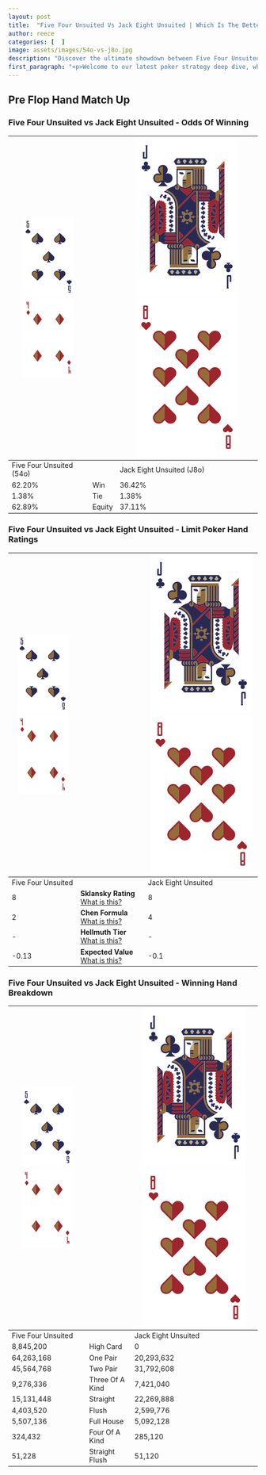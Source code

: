 ```yaml
---
layout: post
title:  "Five Four Unsuited Vs Jack Eight Unsuited | Which Is The Better Hand In Poker? A Complete Guide"
author: reece
categories: [  ]
image: assets/images/54o-vs-j8o.jpg
description: "Discover the ultimate showdown between Five Four Unsuited and Jack Eight Unsuited in poker! Uncover the odds, strategies, and scenarios where one hand triumphs over the other. Get ready to up your poker game with this thrilling analysis."
first_paragraph: "<p>Welcome to our latest poker strategy deep dive, where we're pitting two distinct hands against each other in a high-stakes showdown: Five Four Unsuited vs Jack Eight Unsuited.</p><p>In the dynamic world of poker, every decision counts, and knowing which hand holds the upper hand is key to your success at the table.</p><p>In this article, we'll dissect these two hands, explore the scenarios where one dominates the other, and equip you with the knowledge to make strategic choices that can tip the odds in your favor.</p><p>Get ready to unravel the intriguing dynamics of these poker hands and elevate your game to new heights.</p>"
---
```




[comment]: # (sp0)

## Pre Flop Hand Match Up

<div class="table hand-ratings" markdown="1"> 



### Five Four Unsuited vs Jack Eight Unsuited - Odds Of Winning


    
| ![image info](assets/images/hand1/5.png) ![image info](assets/images/hand1/4o.png) |  | ![image info](assets/images/hand2/J.png) ![image info](assets/images/hand2/8o.png) |
| -------- | -------- | -------- |
| Five Four Unsuited (54o) |  | Jack Eight Unsuited (J8o) |
| 62.20% | Win | 36.42% |
| 1.38% | Tie | 1.38% |
| 62.89% | Equity | 37.11% |




[comment]: # (sp1)



### Five Four Unsuited vs Jack Eight Unsuited - Limit Poker Hand Ratings


    
| ![image info](assets/images/hand1/5.png) ![image info](assets/images/hand1/4o.png) |  | ![image info](assets/images/hand2/J.png) ![image info](assets/images/hand2/8o.png) |
| -------- | -------- | -------- |
| Five Four Unsuited |  | Jack Eight Unsuited |
| 8 | **Sklansky Rating** [What is this?](/sklansky-rating-explained) | 8 |
| 2 | **Chen Formula** [What is this?](/chen-formula-explained) | 4 |
| - | **Hellmuth Tier** [What is this?](/Hellmuth-tier-explained) | - |
| -0.13 | **Expected Value** [What is this?](/expected-value-explained) | -0.1 |




[comment]: # (sp2)



### Five Four Unsuited vs Jack Eight Unsuited - Winning Hand Breakdown


    
| ![image info](assets/images/hand1/5.png) ![image info](assets/images/hand1/4o.png) |  | ![image info](assets/images/hand2/J.png) ![image info](assets/images/hand2/8o.png) |
| -------- | -------- | -------- |
| Five Four Unsuited |  | Jack Eight Unsuited |
| 8,845,200 | High Card | 0 |
| 64,263,168 | One Pair | 20,293,632 |
| 45,564,768 | Two Pair | 31,792,608 |
| 9,276,336 | Three Of A Kind | 7,421,040 |
| 15,131,448 | Straight | 22,269,888 |
| 4,403,520 | Flush | 2,599,776 |
| 5,507,136 | Full House | 5,092,128 |
| 324,432 | Four Of A Kind | 285,120 |
| 51,228 | Straight Flush | 51,120 |




[comment]: # (sp3)



</div>

[comment]: # (sp4)



[comment]: # (sp5)


